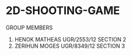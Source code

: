 # 2D-SHOOTING-GAME

GROUP MEMBERS
1. HENOK MATHEAS UGR/2553/12 SECTION 2
2. ZERIHUN MOGES UGR/8349/12 SECTION 3
